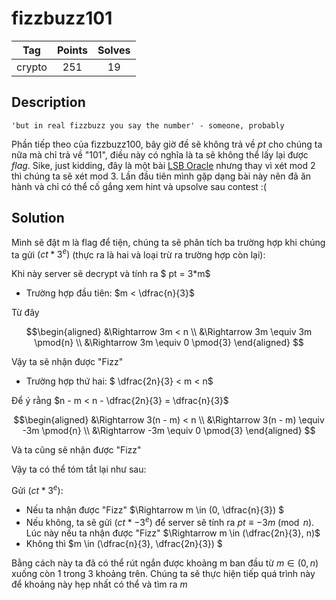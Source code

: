 # fizzbuzz101
|**Tag** | **Points** | **Solves**|
|:------:|:----------:|:---------:|
|crypto  |     251   |     19    |

## Description
```
'but in real fizzbuzz you say the number' - someone, probably
```

Phần tiếp theo của fizzbuzz100, bây giờ đề sẽ không trả về $pt$ cho chúng ta nữa mà chỉ trả về "101", điều này có nghĩa là ta sẽ không thể lấy lại được $flag$. Sike, just kidding, đây là một bài [LSB Oracle](https://crypto.stackexchange.com/questions/11053/rsa-least-significant-bit-oracle-attack) nhưng thay vì xét mod 2 thì chúng ta sẽ xét mod 3. Lần đầu tiên mình gặp dạng bài này nên đã ăn hành và chỉ có thể cố gắng xem hint và upsolve sau contest :(

## Solution

Mình sẽ đặt m là flag để tiện, chúng ta sẽ phân tích ba trường hợp khi chúng ta gửi $(ct * 3^e)$ (thực ra là hai và loại trừ ra trường hợp còn lại):

Khi này server sẽ decrypt và tính ra $ pt = 3*m$

* Trường hợp đầu tiên:  $m < \dfrac{n}{3}$

Từ đây

$$\begin{aligned} 
&\Rightarrow 3m < n \\
&\Rightarrow 3m \equiv 3m \pmod{n} \\ 
&\Rightarrow 3m \equiv 0 \pmod{3} 
\end{aligned}
$$

Vậy ta sẽ nhận được "Fizz"

* Trường hợp thứ hai: $ \dfrac{2n}{3} < m < n$

Để ý rằng $n - m < n - \dfrac{2n}{3} = \dfrac{n}{3}$

$$\begin{aligned} 
&\Rightarrow 3(n - m) < n \\
&\Rightarrow 3(n - m) \equiv -3m \pmod{n} \\ 
&\Rightarrow -3m \equiv 0 \pmod{3} 
\end{aligned}
$$

Và ta cũng sẽ nhận được "Fizz"

Vậy ta có thể tóm tắt lại như sau:

Gửi $(ct * 3^e)$: 
* Nếu ta nhận được "Fizz" $\Rightarrow m \in (0, \dfrac{n}{3}) $
* Nếu không, ta sẽ gửi $(ct * -3 ^ e)$ để server sẽ tính ra $pt \equiv -3m \pmod{n}$. Lúc này nếu ta nhận được "Fizz" $\Rightarrow m \in (\dfrac{2n}{3}, n)$
* Không thì $m \in (\dfrac{n}{3}, \dfrac{2n}{3}) $

Bằng cách này ta đã có thể rút ngắn được khoảng m ban đầu từ $m \in (0, n)$ xuống còn 1 trong 3 khoảng trên. Chúng ta sẽ thực hiện tiếp quá trình này để khoảng này hẹp nhất có thể và tìm ra $m$

